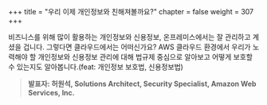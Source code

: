 +++
title = "우리 이제 개인정보와 친해져볼까요?"
chapter = false
weight = 307
+++

 비즈니스를 위해 많이 활용하는 개인정보와 신용정보, 온프레미스에서는 잘 관리하고 계셨을 겁니다. 그렇다면 클라우드에서는 어떠신가요? AWS 클라우드 환경에서 우리가 노력해야 할 개인정보와 신용정보 관리에 대해 법규제 중심으로 알아보고 어떻게 보호할 수 있는지도 알아봅니다.(feat: 개인정보 보호법, 신용정보법)



>  **발표자: 허원석, Solutions Architect, Security Specialist, Amazon Web Services, Inc.** 
